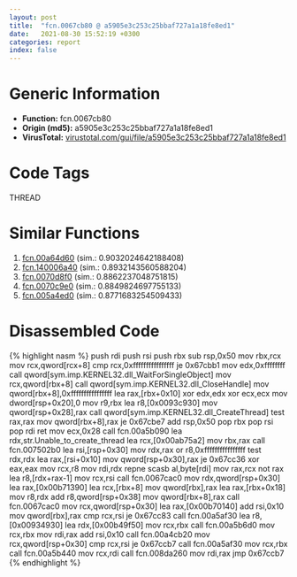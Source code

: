 ```yaml
---
layout: post
title:  "fcn.0067cb80 @ a5905e3c253c25bbaf727a1a18fe8ed1"
date:   2021-08-30 15:52:19 +0300
categories: report
index: false
---
```


# Generic Information
- **Function:** fcn.0067cb80
- **Origin (md5):** a5905e3c253c25bbaf727a1a18fe8ed1
- **VirusTotal:** [virustotal.com/gui/file/a5905e3c253c25bbaf727a1a18fe8ed1][virustotal_ref]

# Code Tags
<span class="tag" id="THREAD">THREAD</span>


# Similar Functions

1. [fcn.00a64d60][similar_1_ref] (sim.: 0.9032024642188408)
2. [fcn.140006a40][similar_2_ref] (sim.: 0.8932143560588204)
3. [fcn.0070d8f0][similar_3_ref] (sim.: 0.8862237048751815)
4. [fcn.0070c9e0][similar_4_ref] (sim.: 0.8849824697755133)
5. [fcn.005a4ed0][similar_5_ref] (sim.: 0.8771683254509433)


# Disassembled Code

{% highlight nasm %}
push rdi
push rsi
push rbx
sub rsp,0x50
mov rbx,rcx
mov rcx,qword[rcx+8]
cmp rcx,0xffffffffffffffff
je 0x67cbb1
mov edx,0xffffffff
call qword[sym.imp.KERNEL32.dll_WaitForSingleObject]
mov rcx,qword[rbx+8]
call qword[sym.imp.KERNEL32.dll_CloseHandle]
mov qword[rbx+8],0xffffffffffffffff
lea rax,[rbx+0x10]
xor edx,edx
xor ecx,ecx
mov dword[rsp+0x20],0
mov r9,rbx
lea r8,[0x0093c930]
mov qword[rsp+0x28],rax
call qword[sym.imp.KERNEL32.dll_CreateThread]
test rax,rax
mov qword[rbx+8],rax
je 0x67cbe7
add rsp,0x50
pop rbx
pop rsi
pop rdi
ret
mov ecx,0x28
call fcn.00a5b090
lea rdx,str.Unable_to_create_thread
lea rcx,[0x00ab75a2]
mov rbx,rax
call fcn.007502b0
lea rsi,[rsp+0x30]
mov rdx,rax
or r8,0xffffffffffffffff
test rdx,rdx
lea rax,[rsi+0x10]
mov qword[rsp+0x30],rax
je 0x67cc36
xor eax,eax
mov rcx,r8
mov rdi,rdx
repne scasb al,byte[rdi]
mov rax,rcx
not rax
lea r8,[rdx+rax-1]
mov rcx,rsi
call fcn.0067cac0
mov rdx,qword[rsp+0x30]
lea rax,[0x00b71390]
lea rcx,[rbx+8]
mov qword[rbx],rax
lea rax,[rbx+0x18]
mov r8,rdx
add r8,qword[rsp+0x38]
mov qword[rbx+8],rax
call fcn.0067cac0
mov rcx,qword[rsp+0x30]
lea rax,[0x00b70140]
add rsi,0x10
mov qword[rbx],rax
cmp rcx,rsi
je 0x67cc83
call fcn.00a5af30
lea r8,[0x00934930]
lea rdx,[0x00b49f50]
mov rcx,rbx
call fcn.00a5b6d0
mov rcx,rbx
mov rdi,rax
add rsi,0x10
call fcn.00a4cb20
mov rcx,qword[rsp+0x30]
cmp rcx,rsi
je 0x67ccb7
call fcn.00a5af30
mov rcx,rbx
call fcn.00a5b440
mov rcx,rdi
call fcn.008da260
mov rdi,rax
jmp 0x67ccb7
{% endhighlight %}


[similar_1_ref]: /report/fcn.00a64d60@a5905e3c253c25bbaf727a1a18fe8ed1
[similar_2_ref]: /report/fcn.140006a40@c4af5ec7826361dc5a22db79be296638
[similar_3_ref]: /report/fcn.0070d8f0@a5905e3c253c25bbaf727a1a18fe8ed1
[similar_4_ref]: /report/fcn.0070c9e0@a5905e3c253c25bbaf727a1a18fe8ed1
[similar_5_ref]: /report/fcn.005a4ed0@a5905e3c253c25bbaf727a1a18fe8ed1
[virustotal_ref]: https://www.virustotal.com/gui/file/a5905e3c253c25bbaf727a1a18fe8ed1